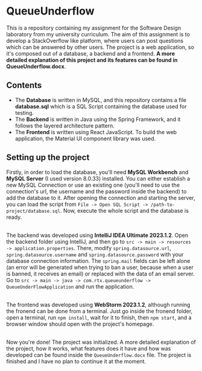 # QueueUnderflow
This is a repository containing my assignment for the Software Design laboratory from my university curriculum. The aim of this assignment is to develop a StackOverflow like platform, where users can post questions which can be answered by other users. The project is a web application, so it's composed out of a database, a backend and a frontend. <b>A more detailed explanation of this project and its features can be found in QueueUnderflow.docx</b>.

## Contents
<ul>
<li>The <b>Database</b> is written in MySQL, and this repository contains a file <b>database.sql</b> which is a SQL Script containing the database used for testing.</li>
<li>The <b>Backend</b> is written in Java using the Spring Framework, and it follows the layered architecture pattern.</li>
<li>The <b>Frontend</b> is written using React JavaScript. To build the web application, the Material UI component library was used.</li>
</ul>

## Setting up the project
Firstly, in order to load the database, you'll need <b>MySQL Workbench</b> and <b>MySQL Server</b> (I used version 8.0.33) installed. You can either establish a new MySQL Connection or use an existing one (you'll need to use the connection's url, the username and the password inside the backend) to add the database to it. After opening the connection and starting the server, you can load the script from ```File -> Open SQL Script -> /path-to-project/database.sql```. Now, execute the whole script and the database is ready.</br></br>

The backend was developed using <b>IntelliJ IDEA Ultimate 2023.1.2</b>. Open the backend folder using IntelliJ, and then go to ```src -> main -> resources -> application.properties```. There, modify ```spring.datasource.url```, ```spring.datasource.username``` and ```spring.datasource.password``` with your database connection information. The ```spring.mail``` fields can be left alone (an error will be generated when trying to ban a user, because when a user is banned, it receives an email) or replaced with the data of an email server. Go to ```src -> main -> java -> com.rtx.queueunderflow -> QueueUnderFlowApplication``` and run the application.</br></br>

The frontend was developed using <b>WebStorm 2023.1.2</b>, although running the fronend can be done from a terminal. Just go inside the fronend folder, open a terminal, run ```npm install```, wait for it to finish, then ```npm start```, and a browser window should open with the project's homepage. </br></br>

Now you're done! The project was initialized. A more detailed explanation of the project, how it works, what features does it have and how was developed can be found inside the ```QueueUnderflow.docx``` file. The project is finished and I have no plan to continue it at the moment.